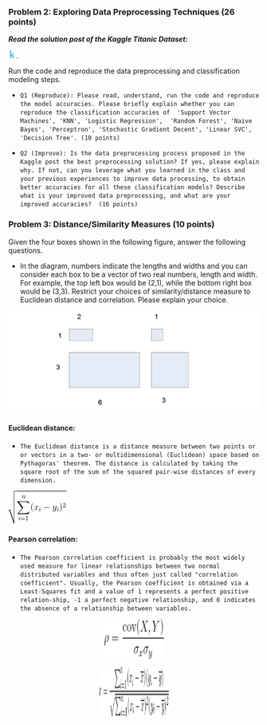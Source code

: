 ### Problem 2: Exploring Data Preprocessing Techniques (26 points) 
 
***Read the solution post of the Kaggle Titanic Dataset:***

[![Kaggle Notebook](kaggle.png)](https://www.kaggle.com/code/preejababu/titanic-data-science-solutions). 

Run the code and reproduce the data preprocessing and classification modeling steps.  
 
- `Q1 (Reproduce): Please read, understand, run the code and reproduce the model accuracies. Please briefly explain whether you can reproduce the classification accuracies of  'Support Vector Machines', 'KNN', 'Logistic Regression',  'Random Forest', 'Naive Bayes', 'Perceptron', 'Stochastic Gradient Decent', 'Linear SVC', 'Decision Tree'. (10 points)`
 
- `Q2 (Improve): Is the data preprocessing process proposed in the Kaggle post the best preprocessing solution? If yes, please explain why. If not, can you leverage what you learned in the class and your previous experiences to improve data processing, to obtain better accuracies for all these classification models? Describe what is your improved data preprocessing, and what are your improved accuracies?  (16 points)`



### Problem 3: Distance/Similarity Measures (10 points)

Given the four boxes shown in the following figure, answer the following questions.

- In the diagram, numbers indicate the lengths and widths and you can consider each box to be a vector of two real numbers, length and width. For example, the top left box would be (2,1), while the bottom right box would be (3,3).  Restrict your choices of similarity/distance measure to Euclidean distance and correlation.  Please explain your choice.

![Images](Images/boxes.png)

#### Euclidean distance:
- `The Euclidean distance is a distance measure between two points or or vectors in a two- or multidimensional (Euclidean) space based on Pythagoras' theorem. The distance is calculated by taking the square root of the sum of the squared pair-wise distances of every dimension.`

![Images](Images/distance_euclidean.gif)
 
 #### Pearson correlation:
 - `The Pearson correlation coefficient is probably the most widely used measure for linear relationships between two normal distributed variables and thus often just called "correlation coefficient". Usually, the Pearson coefficient is obtained via a Least-Squares fit and a value of 1 represents a perfect positive relation-ship, -1 a perfect negative relationship, and 0 indicates the absence of a relationship between variables.`
 
<p align = 'center'>
            <img src = Images/pearson_rho.gif width="120" height="80"/>
</p>
 

<p align = 'center'>
            <img src = Images/pearson_rho_2.gif width="140" height="100"/>
</p>

